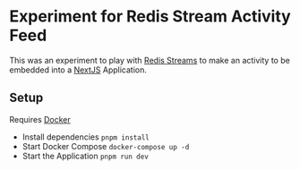 # Experiment for Redis Stream Activity Feed

This was an experiment to play with [Redis Streams](https://redis.io/docs/data-types/streams/) to make an activity to be embedded into a [NextJS](https://nextjs.org) Application.

## Setup

Requires [Docker](https://www.docker.com/products/docker-desktop/)

-   Install dependencies `pnpm install`
-   Start Docker Compose `docker-compose up -d`
-   Start the Application `pnpm run dev`
